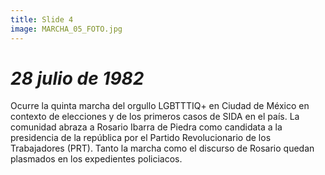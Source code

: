 ```yaml
---
title: Slide 4
image: MARCHA_05_FOTO.jpg
---
```


# _28 julio de 1982_

Ocurre la quinta marcha del orgullo LGBTTTIQ+ en Ciudad de México en contexto de elecciones y de los primeros casos de SIDA en el país. La comunidad abraza a Rosario Ibarra de Piedra como candidata a la presidencia de la república por el Partido Revolucionario de los Trabajadores (PRT). Tanto la marcha como el discurso de Rosario quedan plasmados en los expedientes policiacos.
